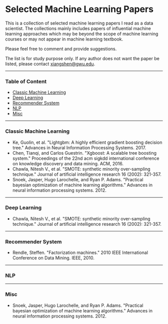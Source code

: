 # Selected Machine Learning Papers

This is a collection of selected machine learning papers I read as a data scientist. The collections mainly includes papers of influential machine learning approaches which may be beyond the scope of machine learning courses or may not appear in machine learning textbook. 

Please feel free to comment and provide suggestions. 

The list is for study purpose only. If any author does not want the paper be listed, please contact xiangshen@gwu.edu. 


***

### Table of Content
* [Classic Machine Learning](https://github.com/sx910604/Selected_ML_Papers#Classic-Machine-Learning)
* [Deep Learning](https://github.com/sx910604/Selected_ML_Papers#Deep-Learning)
* [Recommender System](https://github.com/sx910604/Selected_ML_Papers#Recommender-System)
* [NLP](https://github.com/sx910604/Selected_ML_Papers#NLP)
* [Misc](https://github.com/sx910604/Selected_ML_Papers#Misc)

***

### Classic Machine Learning
* Ke, Guolin, et al. "Lightgbm: A highly efficient gradient boosting decision tree." Advances in Neural Information Processing Systems. 2017.
* Chen, Tianqi, and Carlos Guestrin. "Xgboost: A scalable tree boosting system." Proceedings of the 22nd acm sigkdd international conference on knowledge discovery and data mining. ACM, 2016.
* Chawla, Nitesh V., et al. "SMOTE: synthetic minority over-sampling technique." Journal of artificial intelligence research 16 (2002): 321-357.
* Snoek, Jasper, Hugo Larochelle, and Ryan P. Adams. "Practical bayesian optimization of machine learning algorithms." Advances in neural information processing systems. 2012.

***

### Deep Learning
* Chawla, Nitesh V., et al. "SMOTE: synthetic minority over-sampling technique." Journal of artificial intelligence research 16 (2002): 321-357.


***

### Recommender System
* Rendle, Steffen. "Factorization machines." 2010 IEEE International Conference on Data Mining. IEEE, 2010.

***

### NLP


***

### Misc
* Snoek, Jasper, Hugo Larochelle, and Ryan P. Adams. "Practical bayesian optimization of machine learning algorithms." Advances in neural information processing systems. 2012.

